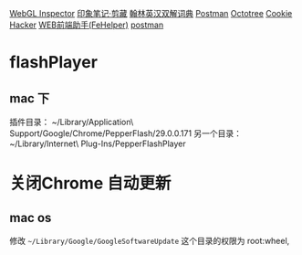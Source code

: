 
[WebGL Inspector]()
[印象笔记·剪藏]()
[翰林英汉双解词典]()
[Postman]()
[Octotree]()
[Cookie Hacker]()
[WEB前端助手(FeHelper)](https://github.com/zxlie/FeHelper)
[postman]()

# flashPlayer
## mac 下
插件目录：
~/Library/Application\ Support/Google/Chrome/PepperFlash/29.0.0.171
另一个目录：
~/Library/Internet\ Plug-Ins/PepperFlashPlayer

# 关闭Chrome 自动更新
## mac os
修改 `~/Library/Google/GoogleSoftwareUpdate` 这个目录的权限为 root:wheel,